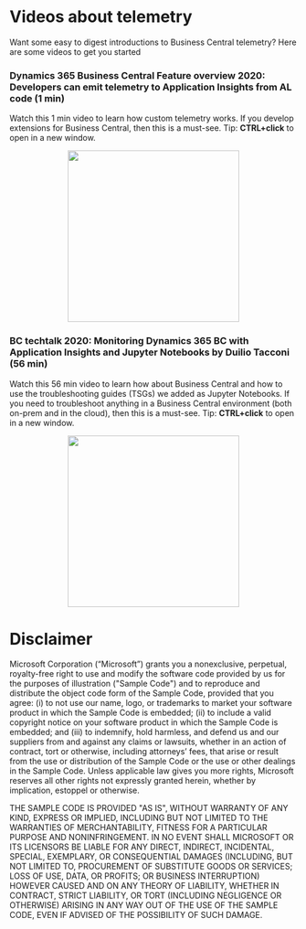 # Videos about telemetry
Want some easy to digest introductions to Business Central telemetry? Here are some videos to get you started

### Dynamics 365 Business Central Feature overview 2020: Developers can emit telemetry to Application Insights from AL code (1 min)
Watch this 1 min video to learn how custom telemetry works. If you develop extensions for Business Central, then this is a must-see. Tip: **CTRL+click** to open in a new window.
<p align="center">
<a href="https://www.youtube.com/watch?v=gFG5E9Xd5bA"><img src="https://img.youtube.com/vi/gFG5E9Xd5bA/0.jpg" width="300"></a>
<br>
</p>

### BC techtalk 2020: Monitoring Dynamics 365 BC with Application Insights and Jupyter Notebooks by Duilio Tacconi (56 min)
Watch this 56 min video to learn how about Business Central and how to use the troubleshooting guides (TSGs) we added as Jupyter Notebooks. If you need to troubleshoot anything in a Business Central environment (both on-prem and in the cloud), then this is a must-see. Tip: **CTRL+click** to open in a new window.
<p align="center">
<a href="https://www.youtube.com/watch?v=Q9OEZSblr2Y"><img src="https://img.youtube.com/vi/Q9OEZSblr2Y/0.jpg" width="300"></a>
<br>
</p>


# Disclaimer
Microsoft Corporation (“Microsoft”) grants you a nonexclusive, perpetual, royalty-free right to use and modify the software code provided by us for the purposes of illustration  ("Sample Code") and to reproduce and distribute the object code form of the Sample Code, provided that you agree: (i) to not use our name, logo, or trademarks to market your software product in which the Sample Code is embedded; (ii) to include a valid copyright notice on your software product in which the Sample Code is embedded; and (iii) to indemnify, hold harmless, and defend us and our suppliers from and against any claims or lawsuits, whether in an action of contract, tort or otherwise, including attorneys’ fees, that arise or result from the use or distribution of the Sample Code or the use or other dealings in the Sample Code. Unless applicable law gives you more rights, Microsoft reserves all other rights not expressly granted herein, whether by implication, estoppel or otherwise. 

THE SAMPLE CODE IS PROVIDED "AS IS", WITHOUT WARRANTY OF ANY KIND, EXPRESS OR IMPLIED, INCLUDING BUT NOT LIMITED TO THE WARRANTIES OF MERCHANTABILITY, FITNESS FOR A PARTICULAR PURPOSE AND NONINFRINGEMENT. IN NO EVENT SHALL MICROSOFT OR ITS LICENSORS BE LIABLE FOR ANY DIRECT, INDIRECT, INCIDENTAL, SPECIAL, EXEMPLARY, OR CONSEQUENTIAL DAMAGES (INCLUDING, BUT NOT LIMITED TO, PROCUREMENT OF SUBSTITUTE GOODS OR SERVICES; LOSS OF USE, DATA, OR PROFITS; OR BUSINESS INTERRUPTION) HOWEVER CAUSED AND ON ANY THEORY OF LIABILITY, WHETHER IN CONTRACT, STRICT LIABILITY, OR TORT (INCLUDING NEGLIGENCE OR OTHERWISE) ARISING IN ANY WAY OUT OF THE USE OF THE SAMPLE CODE, EVEN IF ADVISED OF THE POSSIBILITY OF SUCH DAMAGE.
